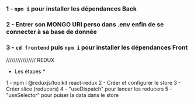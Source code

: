 ### 1 - `npm i` pour installer les dépendances Back

### 2 - Entrer son MONGO URI perso dans .env enfin de se connecter à sa base de donnée

### 3 - `cd frontend` puis `npm i` pour installer les dépendances Front

////////////////
REDUX

- Les étapes \*

1 - npm i @reduxjs/toolkit react-redux
2 - Créer et configurer le store
3 - Créer slice (reducers)
4 - "useDispatch" pour lancer les reducers
5 - "useSelector" pour puiser la data dans le store

